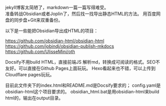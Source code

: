 

jekyll博客太简陋了，markdown一篇一篇写得难受。  
准备转战Obsidian或者Joplin了，然后找一找导出静态HTML的方法。
用百度网盘的同步盘+Git来双重备份。

以下是一些能把Obsidian导出成HTML的项目：  

https://github.com/obsidian-html/obsidian-html  
https://github.com/jobindj/obsidian-publish-mkdocs  
https://github.com/UlisseMini/oth


Docsify不用build HTML，直接前端JS 解析md，转换成可阅读的格式。SEO不友好。可以直接在Github Pages上面玩玩。
Hexo看起来也不错，可以上传到Cloudflare pages玩玩。

目前此文件夹下的index.html和README.md是Docsify要求的；
config.yaml是obsidian-html这个项目要求的。
obsidian_html.bat是用obsidian-html来build html的，输出在output目录。